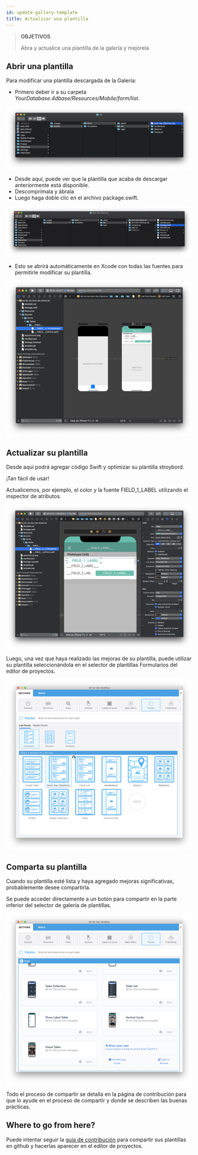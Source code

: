 ```yaml
---
id: update-gallery-template
title: Actualizar una plantilla
---
```


> **OBJETIVOS**
> 
> Abra y actualice una plantilla de la galería y mejórela

## Abrir una plantilla

Para modificar una plantilla descargada de la Galería:

* Primero deber ir a su carpeta *YourDatabase.4dbase/Resources/Mobile/form/list*.

![Carpetas de recursos de las plantillas](img/template-resources-folder.png)

* Desde aquí, puede ver que la plantilla que acaba de descargar anteriormente está disponible.
* Descomprímala y ábrala
* Luego haga doble clic en el archivo package.swift.

![Abrir package.swift](img/open-package-swift.png)

* Esto se abrirá automáticamente en Xcode con todas las fuentes para permitirle modificar su plantilla.

![Abrir con Xcode](img/open-with-xcode.png)

## Actualizar su plantilla

Desde aquí podrá agregar código Swift y optimizar su plantilla stroybord.

¡Tan fácil de usar!

Actualicemos, por ejemplo, el color y la fuente FIELD_1_LABEL utilizando el inspector de atributos.

![Actualizar con Xcode](img/update-template.png)

Luego, una vez que haya realizado las mejoras de su plantilla, puede utilizar su plantilla seleccionándola en el selector de plantillas Formularios del editor de proyectos.

![Seleccionar una plantilla actualizada](img/selelect-update-template.png)

## Comparta su plantilla

Cuando su plantilla esté lista y haya agregado mejoras significativas, probablemente desee compartirla.

Se puede acceder directamente a un botón para compartir en la parte inferior del selector de galería de plantillas.

![Comparta su plantilla](img/share-template.png)

Todo el proceso de compartir se detalla en la página de contribución para que lo ayude en el proceso de compartir y donde se describen las buenas prácticas.

## Where to go from here?

Puede intentar seguir la [guía de contribución](https://github.com/4d-go-mobile/gallery/blob/master/.github/CONTRIBUTING.md#how-do-you-add-a-package) para compartir sus plantillas en github y hacerlas aparecer en el editor de proyectos.






